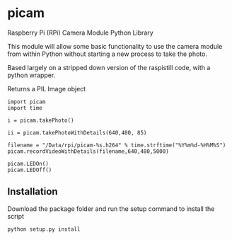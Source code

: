 picam
=====

Raspberry Pi (RPi) Camera Module Python Library


This module will allow some basic functionality to use the camera module from within Python without starting a new process to take the photo.

Based largely on a stripped down version of the raspistill code, with a python wrapper.

Returns a PIL Image object


    import picam
    import time
    
    i = picam.takePhoto()
    
    ii = picam.takePhotoWithDetails(640,480, 85)
    
    filename = "/Data/rpi/picam-%s.h264" % time.strftime("%Y%m%d-%H%M%S")
    picam.recordVideoWithDetails(filename,640,480,5000)
    
    picam.LEDOn()
    picam.LEDOff()

Installation
------------
Download the package folder and run the setup command to install the script

    python setup.py install
